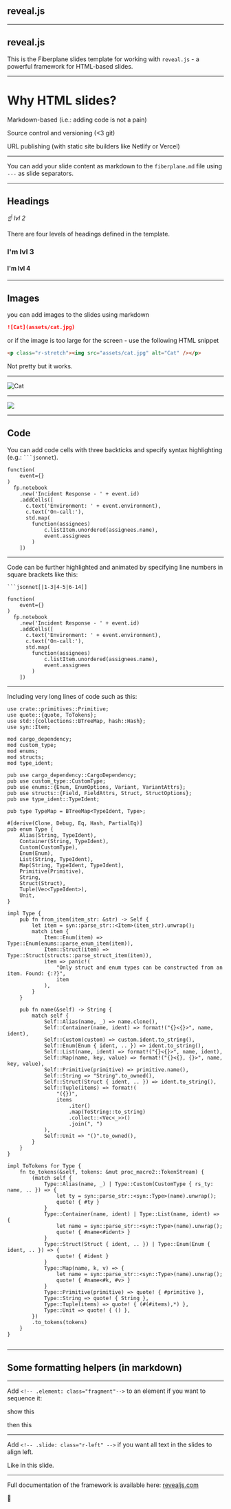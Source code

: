 <p class="r-stretch"><img src="assets/logo-glow.png" alt=""></p>

## reveal.js <!-- .element: class="fragment fade-up"-->

---

## reveal.js

This is the Fiberplane slides template for working with `reveal.js` - a powerful framework for HTML-based slides.

---

# Why HTML slides?

Markdown-based (i.e.: adding code is not a pain) <!--.element: class="fragment" -->

Source control and versioning (<3 git) <!--.element: class="fragment" -->

URL publishing (with static site builders like Netlify or Vercel) <!--.element: class="fragment" -->

---

You can add your slide content as markdown to the `fiberplane.md` file using `---` as slide separators.

---

## Headings

_☝️ lvl 2_ <!-- .element: class="fragment" data-fragment-index="2" -->

There are four levels of headings defined in the template.

### I'm lvl 3 <!-- .element: class="fragment" data-fragment-index="0" -->

#### I'm lvl 4 <!-- .element: class="fragment" data-fragment-index="1" -->

---

<!-- .slide: class="r-left" -->

## Images

you can add images to the slides using markdown

```md
![Cat](assets/cat.jpg)
```

or if the image is too large for the screen - use the following HTML snippet

```html
<p class="r-stretch"><img src="assets/cat.jpg" alt="Cat" /></p>
```

Not pretty but it works.

---

<p class="r-stretch"><img src="/assets/cat.jpg" alt="Cat"></p>

---

![](https://media.giphy.com/media/1n4iuWZFnTeN6qvdpD/giphy.gif)

---

## Code

You can add code cells with three backticks and specify syntax highlighting (e.g.: <code>```jsonnet</code>).

```jsonnet[]
function(
    event={}
)
  fp.notebook
    .new('Incident Response - ' + event.id)
    .addCells([
      c.text('Environment: ' + event.environment),
      c.text('On-call:'),
      std.map(
        function(assignees)
            c.listItem.unordered(assignees.name),
            event.assignees
        )
    ])
```

---

Code can be further highlighted and animated by specifying line numbers in square brackets like this:

<code>```jsonnet[|1-3|4-5|6-14]]</code>

```jsonnet[|1-3|4-5|6-14]]
function(
    event={}
)
  fp.notebook
    .new('Incident Response - ' + event.id)
    .addCells([
      c.text('Environment: ' + event.environment),
      c.text('On-call:'),
      std.map(
        function(assignees)
            c.listItem.unordered(assignees.name),
            event.assignees
        )
    ])
```

---

Including very long lines of code such as this:

```rust[|1-10|35-46|59-66]
use crate::primitives::Primitive;
use quote::{quote, ToTokens};
use std::{collections::BTreeMap, hash::Hash};
use syn::Item;

mod cargo_dependency;
mod custom_type;
mod enums;
mod structs;
mod type_ident;

pub use cargo_dependency::CargoDependency;
pub use custom_type::CustomType;
pub use enums::{Enum, EnumOptions, Variant, VariantAttrs};
pub use structs::{Field, FieldAttrs, Struct, StructOptions};
pub use type_ident::TypeIdent;

pub type TypeMap = BTreeMap<TypeIdent, Type>;

#[derive(Clone, Debug, Eq, Hash, PartialEq)]
pub enum Type {
    Alias(String, TypeIdent),
    Container(String, TypeIdent),
    Custom(CustomType),
    Enum(Enum),
    List(String, TypeIdent),
    Map(String, TypeIdent, TypeIdent),
    Primitive(Primitive),
    String,
    Struct(Struct),
    Tuple(Vec<TypeIdent>),
    Unit,
}

impl Type {
    pub fn from_item(item_str: &str) -> Self {
        let item = syn::parse_str::<Item>(item_str).unwrap();
        match item {
            Item::Enum(item) => Type::Enum(enums::parse_enum_item(item)),
            Item::Struct(item) => Type::Struct(structs::parse_struct_item(item)),
            item => panic!(
                "Only struct and enum types can be constructed from an item. Found: {:?}",
                item
            ),
        }
    }

    pub fn name(&self) -> String {
        match self {
            Self::Alias(name, _) => name.clone(),
            Self::Container(name, ident) => format!("{}<{}>", name, ident),
            Self::Custom(custom) => custom.ident.to_string(),
            Self::Enum(Enum { ident, .. }) => ident.to_string(),
            Self::List(name, ident) => format!("{}<{}>", name, ident),
            Self::Map(name, key, value) => format!("{}<{}, {}>", name, key, value),
            Self::Primitive(primitive) => primitive.name(),
            Self::String => "String".to_owned(),
            Self::Struct(Struct { ident, .. }) => ident.to_string(),
            Self::Tuple(items) => format!(
                "({})",
                items
                    .iter()
                    .map(ToString::to_string)
                    .collect::<Vec<_>>()
                    .join(", ")
            ),
            Self::Unit => "()".to_owned(),
        }
    }
}

impl ToTokens for Type {
    fn to_tokens(&self, tokens: &mut proc_macro2::TokenStream) {
        (match self {
            Type::Alias(name, _) | Type::Custom(CustomType { rs_ty: name, .. }) => {
                let ty = syn::parse_str::<syn::Type>(name).unwrap();
                quote! { #ty }
            }
            Type::Container(name, ident) | Type::List(name, ident) => {
                let name = syn::parse_str::<syn::Type>(name).unwrap();
                quote! { #name<#ident> }
            }
            Type::Struct(Struct { ident, .. }) | Type::Enum(Enum { ident, .. }) => {
                quote! { #ident }
            }
            Type::Map(name, k, v) => {
                let name = syn::parse_str::<syn::Type>(name).unwrap();
                quote! { #name<#k, #v> }
            }
            Type::Primitive(primitive) => quote! { #primitive },
            Type::String => quote! { String },
            Type::Tuple(items) => quote! { (#(#items),*) },
            Type::Unit => quote! { () },
        })
        .to_tokens(tokens)
    }
}


```

---

## Some formatting helpers (in markdown)

---

Add `<!-- .element: class="fragment"-->` to an element if you want to sequence it:

show this

then this <!-- .element: class="fragment"-->

---

<!-- .slide: class="r-left" -->

Add `<!-- .slide: class="r-left" -->` if you want all text in the slides to align left.

Like in this slide.

---

Full documentation of the framework is available here: [revealjs.com](https://revealjs.com/)

👋
